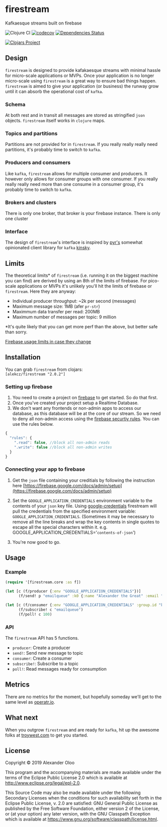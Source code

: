 # firestream

Kafkaesque streams built on firebase

![Clojure CI](https://github.com/alekcz/firestream/workflows/Clojure%20CI/badge.svg) [![codecov](https://codecov.io/gh/alekcz/firestream/branch/master/graph/badge.svg)](https://codecov.io/gh/alekcz/firestream) [![Dependencies Status](https://versions.deps.co/alekcz/firestream/status.svg)](https://versions.deps.co/alekcz/firestream)

[![Clojars Project](https://img.shields.io/clojars/v/alekcz/firestream.svg)](https://clojars.org/alekcz/firestream)

## Design 
`firestream` is designed to provide kafakaesque streams with minimal hassle for micro-scale applications or MVPs. Once your application is no longer micro-scale using `firestream` is a great way to ensure bad things happen. `firestream` is aimed to give your application (or business) the runway grow until it can absorb the operational cost of `kafka`. 

### Schema 
At both rest and in transit all messages are stored as stringified `json` objects. `firestream` itself works in `clojure` maps. 

### Topics and partitions
Partitions are not provided for in `firestream`. If you really really really need partitions, it's probably time to switch to `kafka`.

### Producers and consumers
Like `kafka`, `firestream` allows for multiple consumer and producers. It however only allows for consumer groups with one consumer. If you really really really need more than one consume in a consumer group, it's probably time to switch to `kafka`.

### Brokers and clusters
There is only one broker, that broker is your firebase instance. There is only one cluster

### Interface
The design of `firestream`'s interface is inspired by [pyr's](https://github.com/pyr) somewhat opinionated client library for `kafka` [kinsky](https://github.com/pyr/kinsky).

## Limits
The theoretical limits* of `firestream` (i.e. running it on the biggest machine you can find) are derived by using an 8th of the limits of firebase. For pico-scale applications or MVPs it's unlikely you'll hit the limits of firebase or `firestream`. Here they are anyway:

- Individual producer throughput: ~2k per second (messages)
- Maximum message size: 1MB (afer `pr-str`)
- Maximmum data transfer per read: 200MB
- Maximum number of messages per topic: 9 million

*It's quite likely that you can get more perf than the above, but better safe than sorry.

[Firebase usage limits in case they change](https://firebase.google.com/docs/database/usage/limits)

## Installation

You can grab `firestream` from clojars:    
`[alekcz/firestream "2.0.2"]`


### Setting up firebase

1. You need to create a project on [firebase](https://firebase.google.com/) to get started. So do that first.
2. Once you've created your project setup a Realtime Database.
3. We don't want any frontends or non-admin apps to access our database, as this database will be at the core of our stream. So we need to deny all non-admin access using the [firebase securtiy rules](https://firebase.google.com/docs/database/security/quickstart). You can use the rules below.
```javascript
{
  "rules": {
    ".read": false, //block all non-admin reads
    ".write": false //block all non-admin writes
  }
}
```

### Connecting your app to firebase

1. Get the `json` file containing your creditials by following the instruction here [https://firebase.google.com/docs/admin/setup](https://firebase.google.com/docs/admin/setup)  

2. Set the `GOOGLE_APPLICATION_CREDENTIALS` environment variable to the contents of your `json` key file. Using [google-credentials](https://github.com/alekcz/google-credentials) firestream will pull the credentials from the specified environment variable: `GOOGLE_APPLICATION_CREDENTIALS`. (Sometimes it may be necessary to remove all the line breaks and wrap the key contents in single quotes to escape all the special characters within it. e.g. GOOGLE_APPLICATION_CREDENTIALS='`contents-of-json`')

3. You're now good to go.

## Usage

### Example
```clojure
(require '[firestream.core :as f])

(let [c (f/producer {:env "GOOGLE_APPLICATION_CREDENTIALS"})]
      (f/send! p "emailqueue" :k0 {:name "Alexander the Great" :email "alex@macedon.gr"})   

(let [c (f/consumer {:env "GOOGLE_APPLICATION_CREDENTIALS" :group.id "kafkaesque"})]
      (f/subscribe! c "emailqueue")
      (f/poll! c 100)
```

### API

The `firestream` API has 5 functions. 
- `producer`: Create a producer
- `send!`: Send new message to topic
- `consumer`: Create a consumer
- `subscribe!`: Subscribe to a topic
- `poll!`: Read messages ready for consumption


## Metrics

There are no metrics for the moment, but hopefully someday we'll get to the same level as [operatr.io](https://operatr.io/). 

## What next

When you outgrow `firestream` and are ready for `kafka`, hit up the awesome folks at [troywest.com](https://troywest.com/) to get you started.  

## License

Copyright © 2019 Alexander Oloo

This program and the accompanying materials are made available under the
terms of the Eclipse Public License 2.0 which is available at
http://www.eclipse.org/legal/epl-2.0.

This Source Code may also be made available under the following Secondary
Licenses when the conditions for such availability set forth in the Eclipse
Public License, v. 2.0 are satisfied: GNU General Public License as published by
the Free Software Foundation, either version 2 of the License, or (at your
option) any later version, with the GNU Classpath Exception which is available
at https://www.gnu.org/software/classpath/license.html.
